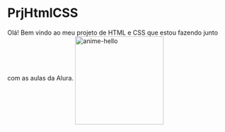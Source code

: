 # PrjHtmlCSS
Olá!
Bem vindo ao meu projeto de HTML e CSS que estou fazendo junto com as aulas da Alura.
<img align="middle" height="200" alt="anime-hello" src="https://c.tenor.com/d7JaChMFB2oAAAAC/koro-korosensei.gif">
